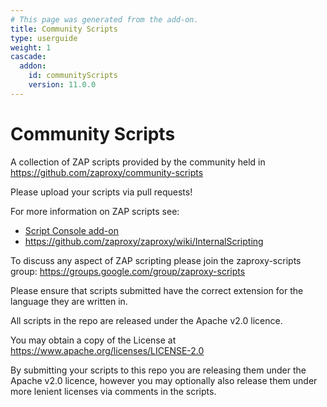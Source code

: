```yaml
---
# This page was generated from the add-on.
title: Community Scripts
type: userguide
weight: 1
cascade:
  addon:
    id: communityScripts
    version: 11.0.0
---
```


# Community Scripts

A collection of ZAP scripts provided by the community held in <https://github.com/zaproxy/community-scripts>   

Please upload your scripts via pull requests!   

For more information on ZAP scripts see:

* [Script Console add-on](/docs/desktop/addons/script-console/)
* <https://github.com/zaproxy/zaproxy/wiki/InternalScripting>

To discuss any aspect of ZAP scripting please join the zaproxy-scripts group: <https://groups.google.com/group/zaproxy-scripts>   

Please ensure that scripts submitted have the correct extension for the language they are written in.   

All scripts in the repo are released under the Apache v2.0 licence.   

You may obtain a copy of the License at <https://www.apache.org/licenses/LICENSE-2.0>   

By submitting your scripts to this repo you are releasing them under the Apache v2.0 licence, however you may optionally also release them under more lenient licenses via comments in the scripts.

